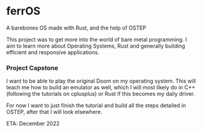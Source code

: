 # ferrOS


A barebones OS made with Rust, and the help of OSTEP

This project was to get more into the world of bare metal programming. I aim to learn more about Operating Systems, Rust and generally building efficient and responsive applications.

### Project Capstone

I want to be able to play the original Doom on my operating system. This will teach me how to build an emulator as well, which I will most likely do in C++ (following the tutorials on cplusplus) or Rust if this becomes my daily driver.

For now I want to just finish the tutorial and build all the steps detailed in OSTEP, after that I will look elsewhere.

ETA: December 2022

